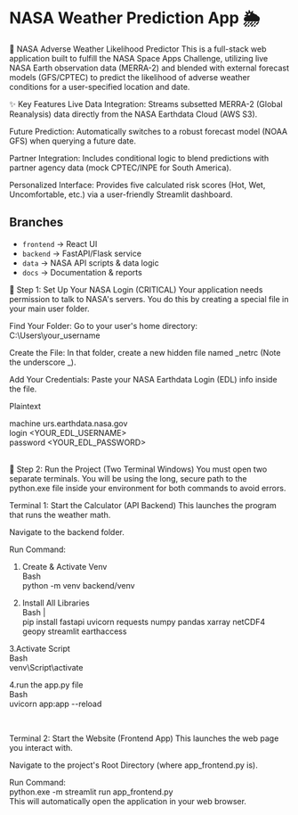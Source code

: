 # NASA Weather Prediction App 🌦️
📝 NASA Adverse Weather Likelihood Predictor
This is a full-stack web application built to fulfill the NASA Space Apps Challenge, utilizing live NASA Earth observation data (MERRA-2) and blended with external forecast models (GFS/CPTEC) to predict the likelihood of adverse weather conditions for a user-specified location and date.

✨ Key Features
Live Data Integration: Streams subsetted MERRA-2 (Global Reanalysis) data directly from the NASA Earthdata Cloud (AWS S3).

Future Prediction: Automatically switches to a robust forecast model (NOAA GFS) when querying a future date.

Partner Integration: Includes conditional logic to blend predictions with partner agency data (mock CPTEC/INPE for South America).

Personalized Interface: Provides five calculated risk scores (Hot, Wet, Uncomfortable, etc.) via a user-friendly Streamlit dashboard.

## Branches
- `frontend` → React UI
- `backend` → FastAPI/Flask service
- `data` → NASA API scripts & data logic
- `docs` → Documentation & reports

🔑 Step 1: Set Up Your NASA Login (CRITICAL)
Your application needs permission to talk to NASA's servers. You do this by creating a special file in your main user folder.

Find Your Folder: Go to your user's home directory: C:\Users\your_username

Create the File: In that folder, create a new hidden file named _netrc (Note the underscore _).

Add Your Credentials: Paste your NASA Earthdata Login (EDL) info inside the file.

Plaintext

machine urs.earthdata.nasa.gov
<br>
login <YOUR_EDL_USERNAME><br>
password <YOUR_EDL_PASSWORD>

<br>
🚀 Step 2: Run the Project (Two Terminal Windows)
You must open two separate terminals. You will be using the long, secure path to the python.exe file inside your environment for both commands to avoid errors.

Terminal 1: Start the Calculator (API Backend)
This launches the program that runs the weather math.

Navigate to the backend folder.

Run Command:
 1. Create & Activate Venv	<br>
 Bash<br>
  python -m venv backend/venv<br>

  2. Install All Libraries <br>
  Bash |<br>
  	pip install fastapi uvicorn requests numpy pandas xarray netCDF4 geopy streamlit earthaccess 
    <br>


3.Activate Script <br>
Bash<br>
    venv\Script\activate <br>

4.run the app.py file
<br>
Bash <br>
    uvicorn app:app --reload




<br>

Terminal 2: Start the Website (Frontend App)
This launches the web page you interact with.

Navigate to the project's Root Directory (where app_frontend.py is).

Run Command:
<br>
    python.exe -m streamlit run app_frontend.py
    <br>
This will automatically open the application in your web browser.